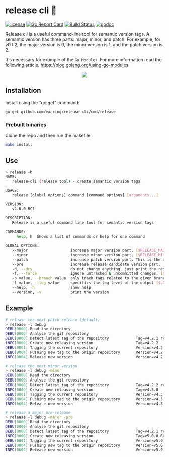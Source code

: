 # release cli 🚀
[![license](https://img.shields.io/badge/license-apache-red.svg?style=flat)](https://raw.githubusercontent.com/github.com/exaring/release-cli/blob/master/LICENSE) 
[![Go Report Card](https://goreportcard.com/badge/github.com/exaring/release-cli)](https://goreportcard.com/report/github.com/exaring/release-cli)
[![Build Status](https://travis-ci.org/exaring/release-cli.svg?branch=master)](https://travis-ci.org/exaring/release-cli)
[![godoc](http://img.shields.io/badge/godoc-reference-blue.svg?style=flat)](https://godoc.org/github.com/exaring/release-cli) 

Release cli is a useful command-line tool for semantic version tags. A semantic version has three parts: major, minor, and patch. For example, 
for v0.1.2, the major version is 0, the minor version is 1, and the patch version is 2. 

It's necessary for example of the `Go Modules`. For more information read the following article. https://blog.golang.org/using-go-modules

<p align="center"><img src="/release_cli.gif?raw=true"/></p>

## Installation 

Install using the "go get" command:

```bash
go get github.com/exaring/release-cli/cmd/release
```

### Prebuilt binaries
Clone the repo and then run the makefile

```bash
make install
```

## Use
```bash
> release -h
NAME:
   release-cli (release tool) - create semantic version tags

USAGE:
   release [global options] command [command options] [arguments...]

VERSION:
   v2.0.0-RC1

DESCRIPTION:
   Release is a useful command line tool for semantic version tags

COMMANDS:
     help, h  Shows a list of commands or help for one command

GLOBAL OPTIONS:
   --major                   increase major version part. [$RELEASE_MAJOR]
   --minor                   increase minor version part. [$RELEASE_MINOR]
   --patch                   increase patch version part. This is the default increased part. [$RELEASE_PATCH]
   --pre                     increase release candidate version part. [$RELEASE_PRE]
   -d, --dry                 do not change anything. just print the result. [$DRY_RUN]
   -f, --force               ignore untracked & uncommitted changes. [$FORCE]
   -b value, --branch value  only track tags related to the given branch when creating new version tags. [$ONLY_BRANCH]
   -l value, --log value     specifics the log level of the output [$LOG_LEVEL]
   --help, -h                show help
   --version, -v             print the version
```

## Example
```bash
# release the next patch release (default)
> release -l debug
DEBU[0000] Read the directory                           
DEBU[0000] Analyse the git repository                    
DEBU[0000] Detect latest tag of the repository            Tag=v4.2.1 repository=/tmp/dirty-repo
INFO[0000] Create new releasing version                   Tag=v4.2.2
DEBU[0001] Tagging the current repository                 Version=v4.2.2
DEBU[0004] Pushing new tag to the origin repository       Version=v4.2.2
INFO[0004] Release new version                            Version=v4.2.2

# release the next minor version
> release -l debug -minor
DEBU[0000] Read the directory                            
DEBU[0000] Analyse the git repository                    
DEBU[0000] Detect latest tag of the repository            Tag=v4.2.2 repository=/tmp/dirty-repo
INFO[0000] Create new releasing version                   Tag=v4.3.0
DEBU[0001] Tagging the current repository                 Version=v4.3.0
DEBU[0004] Pushing new tag to the origin repository       Version=v4.3.0
INFO[0004] Release new version                            Version=v4.3.0

# release a major pre-release
> release -l debug -major -pre
DEBU[0000] Read the directory                            
DEBU[0000] Analyse the git repository                    
DEBU[0000] Detect latest tag of the repository            Tag=v4.2.1 repository=/tmp/dirty-repo
INFO[0000] Create new releasing version                   Tag=v5.0.0-RC1
DEBU[0001] Tagging the current repository                 Version=v5.0.0-RC1
DEBU[0004] Pushing new tag to the origin repository       Version=v5.0.0-RC1
INFO[0004] Release new version                            Version=v5.0.0-RC1
```
